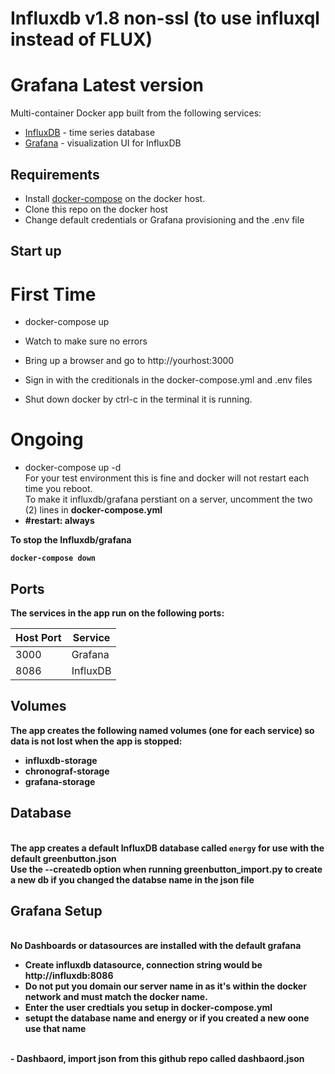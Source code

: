 # Influxdb v1.8 non-ssl (to use influxql instead of FLUX)
# Grafana Latest version

Multi-container Docker app built from the following services:

* [InfluxDB](https://github.com/influxdata/influxdb) - time series database
* [Grafana](https://github.com/grafana/grafana) - visualization UI for InfluxDB



## Requirements

- Install [docker-compose](https://docs.docker.com/compose/install/) on the docker host.
- Clone this repo on the docker host
- Change default credentials or Grafana provisioning and the .env file

## Start up

# First Time 

- docker-compose up

- Watch to make sure no errors
- Bring up a browser and go to http://yourhost:3000
- Sign in with the creditionals in the docker-compose.yml and .env files
- Shut down docker by ctrl-c in the terminal it is running.

# Ongoing
- docker-compose up -d
<br>For your test environment this is fine and docker will not restart each time you reboot.
<br>To make it influxdb/grafana perstiant on a server, uncomment the two (2) lines in <b>docker-compose.yml<b>
- #restart: always

To stop the Influxdb/grafana

```
docker-compose down
```

## Ports

The services in the app run on the following ports:

| Host Port | Service |
| - | - |
| 3000 | Grafana |
| 8086 | InfluxDB |


## Volumes

The app creates the following named volumes (one for each service) so data is not lost when the app is stopped:

* influxdb-storage
* chronograf-storage
* grafana-storage


## Database

<br>The app creates a default InfluxDB database called `energy` for use with the default greenbutton.json
<br>Use the --createdb option when running greenbutton_import.py to create a new db if you changed the databse name in the json file

## Grafana Setup
<br>No Dashboards or datasources are installed with the default grafana
- Create influxdb datasource, connection string would be http://influxdb:8086
- Do not put you domain our server name in as it's within the docker network and must match the docker name.
- Enter the user credtials you setup in docker-compose.yml
- setupt the database name and energy or if you created a new oone use that name
<br>
- Dashbaord, import json from this github repo called dashbaord.json